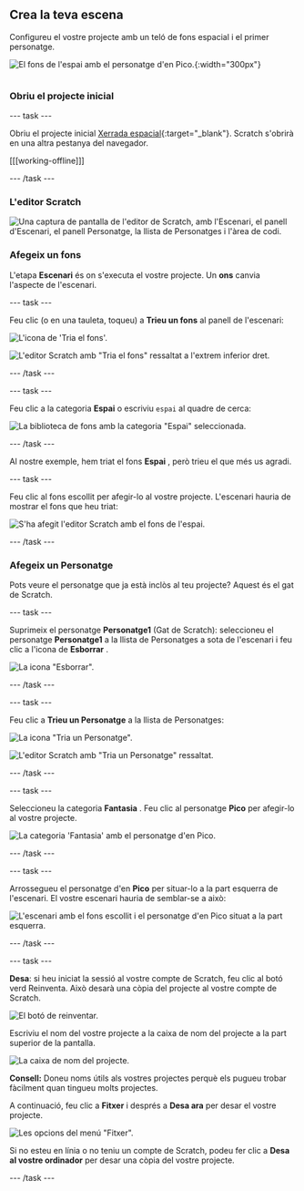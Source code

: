 ## Crea la teva escena

<div style="display: flex; flex-wrap: wrap">
<div style="flex-basis: 200px; flex-grow: 1; margin-right: 15px;">
Configureu el vostre projecte amb un teló de fons espacial i el primer personatge. 
</div>
<div>

![El fons de l'espai amb el personatge d'en Pico.](images/backdrop-step.png){:width="300px"}

</div>
</div>

### Obriu el projecte inicial

--- task ---

Obriu el projecte inicial [Xerrada espacial](https://scratch.mit.edu/projects/582213331/editor){:target="_blank"}. Scratch s'obrirà en una altra pestanya del navegador.

[[[working-offline]]]

--- /task ---

### L'editor Scratch

![Una captura de pantalla de l'editor de Scratch, amb l'Escenari, el panell d'Escenari, el panell Personatge, la llista de Personatges i l'àrea de codi.](images/scratch-interface.png)

### Afegeix un fons

L'etapa **Escenari** és on s'executa el vostre projecte. Un **ons** canvia l'aspecte de l'escenari.

--- task ---

Feu clic (o en una tauleta, toqueu) a **Trieu un fons** al panell de l'escenari:

![L'icona de 'Tria el fons'.](images/backdrop-button.png)

![L'editor Scratch amb "Tria el fons" ressaltat a l'extrem inferior dret.](images/choose-a-backdrop.png)

--- /task ---

--- task ---

Feu clic a la categoria **Espai** o escriviu `espai` al quadre de cerca:

![La biblioteca de fons amb la categoria "Espai" seleccionada.](images/space-backdrops.png)

--- /task ---

Al nostre exemple, hem triat el fons **Espai** , però trieu el que més us agradi.

--- task ---

Feu clic al fons escollit per afegir-lo al vostre projecte. L'escenari hauria de mostrar el fons que heu triat:

![S'ha afegit l'editor Scratch amb el fons de l'espai.](images/inserted-backdrop.png)

--- /task ---

### Afegeix un Personatge

Pots veure el personatge que ja està inclòs al teu projecte? Aquest és el gat de Scratch.

--- task ---

Suprimeix el personatge **Personatge1** (Gat de Scratch): seleccioneu el personatge **Personatge1** a la llista de Personatges a sota de l'escenari i feu clic a l'icona de **Esborrar** .

![La icona "Esborrar".](images/delete-sprite.png)

--- /task ---

--- task ---

Feu clic a **Trieu un Personatge** a la llista de Personatges:

![La icona "Tria un Personatge".](images/sprite-button.png)

![L'editor Scratch amb "Tria un Personatge" ressaltat.](images/choose-a-sprite.png)

--- /task ---

--- task ---

Seleccioneu la categoria **Fantasia** . Feu clic al personatge **Pico** per afegir-lo al vostre projecte.

![La categoria 'Fantasia' amb el personatge d'en Pico.](images/fantasy-pico.png)

--- /task ---

--- task ---

Arrossegueu el personatge d'en **Pico** per situar-lo a la part esquerra de l'escenari. El vostre escenari hauria de semblar-se a això:

![L'escenari amb el fons escollit i el personatge d'en Pico situat a la part esquerra.](images/pico-on-stage.png)

--- /task ---

--- task ---

**Desa**: si heu iniciat la sessió al vostre compte de Scratch, feu clic al botó verd Reinventa. Això desarà una còpia del projecte al vostre compte de Scratch.

![El botó de reinventar.](images/remix-button.png)

Escriviu el nom del vostre projecte a la caixa de nom del projecte a la part superior de la pantalla.

![La caixa de nom del projecte.](images/project-name.png)

**Consell:** Doneu noms útils als vostres projectes perquè els pugueu trobar fàcilment quan tingueu molts projectes.

A continuació, feu clic a **Fitxer** i després a **Desa ara** per desar el vostre projecte.

![Les opcions del menú "Fitxer".](images/file-menu.png)

Si no esteu en línia o no teniu un compte de Scratch, podeu fer clic a **Desa al vostre ordinador** per desar una còpia del vostre projecte.

--- /task ---

